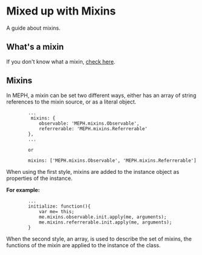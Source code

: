 ﻿# Mixed up with Mixins

A guide about mixins.


## What's a mixin
If you don't know what a mixin, [check here](http://en.wikipedia.org/wiki/Mixin).

 
## Mixins

In MEPH, a mixin can be set two different ways, either has an array of string references to the mixin source, or as a literal object.

			...
			 mixins: {
				observable: 'MEPH.mixins.Observable',
				referrerable: 'MEPH.mixins.Referrerable'
			},
			...

			or

			mixins: ['MEPH.mixins.Observable', 'MEPH.mixins.Referrerable']

When using the first style, mixins are added to the instance object as properties of the instance. 

__For example:__

			...
			initialize: function(){
				var me= this;
				me.mixins.observable.init.apply(me, arguments);
				me.mixins.referrerable.init.apply(me, arguments);
			}

When the second style, an array, is used to describe the set of mixins, the functions of the mixin are applied to the instance of the class.